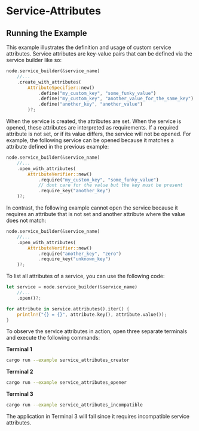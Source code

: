 # Service-Attributes

## Running the Example

This example illustrates the definition and usage of custom service attributes. Service attributes
are key-value pairs that can be defined via the service builder like so:

```rust
node.service_builder(&service_name)
    //...
    .create_with_attributes(
        AttributeSpecifier::new()
            .define("my_custom_key", "some_funky_value")
            .define("my_custom_key", "another_value_for_the_same_key")
            .define("another_key", "another_value")
        )?;
```

When the service is created, the attributes are set. When the service is opened, these attributes
are interpreted as requirements. If a required attribute is not set, or if its value differs, the
service will not be opened. For example, the following service can be opened because it matches a
attribute defined in the previous example:

```rust
node.service_builder(&service_name)
    //...
    .open_with_attributes(
        AttributeVerifier::new()
            .require("my_custom_key", "some_funky_value")
            // dont care for the value but the key must be present
            .require_key("another_key")
    )?;
```

In contrast, the following example cannot open the service because it requires an attribute that
is not set and another attribute where the value does not match:

```rust
node.service_builder(&service_name)
    //...
    .open_with_attributes(
        AttributeVerifier::new()
            .require("another_key", "zero")
            .require_key("unknown_key")
    )?;
```

To list all attributes of a service, you can use the following code:

```rust
let service = node.service_builder(&service_name)
    //...
    .open()?;

for attribute in service.attributes().iter() {
    println!("{} = {}", attribute.key(), attribute.value());
}
```

To observe the service attributes in action, open three separate terminals and execute the following commands:

**Terminal 1**

```sh
cargo run --example service_attributes_creator
```

**Terminal 2**

```sh
cargo run --example service_attributes_opener
```

**Terminal 3**

```sh
cargo run --example service_attributes_incompatible
```

The application in Terminal 3 will fail since it requires incompatible service attributes.

